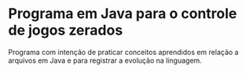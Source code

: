# Programa em Java para o controle de jogos zerados

Programa com intenção de praticar conceitos aprendidos em relação a arquivos em Java e para registrar a evolução na linguagem.
